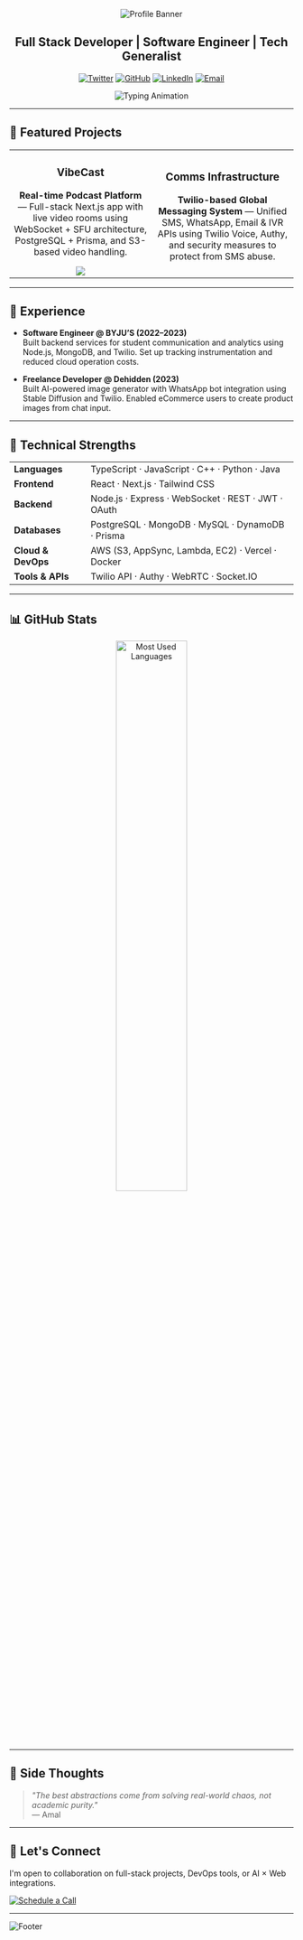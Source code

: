 <div align="center">
  
  ![Profile Banner](https://capsule-render.vercel.app/api?type=waving&color=0A84FF&height=200&section=header&text=Amal%20Devanand%20Shine&fontSize=50&fontColor=fff&animation=twinkling&fontAlignY=35)

  ## Full Stack Developer | Software Engineer | Tech Generalist

  [![Twitter](https://img.shields.io/badge/Twitter-%231DA1F2.svg?style=for-the-badge&logo=Twitter&logoColor=white)](https://x.com/sdevanand13)
  [![GitHub](https://img.shields.io/badge/GitHub-%23181717.svg?style=for-the-badge&logo=github&logoColor=white)](https://github.com/devanand13)
  [![LinkedIn](https://img.shields.io/badge/LinkedIn-%230A66C2.svg?style=for-the-badge&logo=linkedin&logoColor=white)](https://www.linkedin.com/in/amal-devanand-s-34662a175/)
  [![Email](https://img.shields.io/badge/Email-0A84FF?style=for-the-badge&logo=gmail&logoColor=white)](mailto:amaldevanands@gmail.com)

  ![Typing Animation](https://readme-typing-svg.herokuapp.com?font=Fira+Code&weight=600&size=22&pause=1000&color=0A84FF&center=true&vCenter=true&width=600&lines=Full+Stack+Engineer;Backend+Specialist;WebSocket+and+SFU+Developer)
</div>

---

## 🚀 Featured Projects

<table>
<tr>
<td width="50%">
<h3 align="center">VibeCast</h3>
<div align="center">
  <p>
    <strong>Real-time Podcast Platform</strong> — Full-stack Next.js app with live video rooms using WebSocket + SFU architecture, PostgreSQL + Prisma, and S3-based video handling.
  </p>
  <a href="https://github.com/devanand13/vibecast" target="_blank">
    <img src="https://img.shields.io/badge/View_Project-0A84FF?style=for-the-badge"/>
  </a>
</div>
</td>

<td width="50%">
<h3 align="center">Comms Infrastructure</h3>
<div align="center">
  <p>
    <strong>Twilio-based Global Messaging System</strong> — Unified SMS, WhatsApp, Email & IVR APIs using Twilio Voice, Authy, and security measures to protect from SMS abuse.
  </p>
</div>
</td>
</tr>
</table>

---

## 💼 Experience

- **Software Engineer @ BYJU’S (2022–2023)**  
  Built backend services for student communication and analytics using Node.js, MongoDB, and Twilio. Set up tracking instrumentation and reduced cloud operation costs.

- **Freelance Developer @ Dehidden (2023)**  
  Built AI-powered image generator with WhatsApp bot integration using Stable Diffusion and Twilio. Enabled eCommerce users to create product images from chat input.

---

## 🧠 Technical Strengths

<div align="center">
  <table>
    <tr>
      <td><strong>Languages</strong></td>
      <td>TypeScript · JavaScript · C++ · Python · Java</td>
    </tr>
    <tr>
      <td><strong>Frontend</strong></td>
      <td>React · Next.js · Tailwind CSS</td>
    </tr>
    <tr>
      <td><strong>Backend</strong></td>
      <td>Node.js · Express · WebSocket · REST · JWT · OAuth</td>
    </tr>
    <tr>
      <td><strong>Databases</strong></td>
      <td>PostgreSQL · MongoDB · MySQL · DynamoDB · Prisma</td>
    </tr>
    <tr>
      <td><strong>Cloud & DevOps</strong></td>
      <td>AWS (S3, AppSync, Lambda, EC2) · Vercel · Docker</td>
    </tr>
    <tr>
      <td><strong>Tools & APIs</strong></td>
      <td>Twilio API · Authy · WebRTC · Socket.IO</td>
    </tr>
  </table>
</div>

---

## 📊 GitHub Stats

<div align="center">
  <img src="https://github-readme-stats.vercel.app/api/top-langs/?username=devanand13&layout=compact&theme=tokyonight&hide_border=true" width="50%" alt="Most Used Languages"/>
</div>

---

## 🧠 Side Thoughts

> *"The best abstractions come from solving real-world chaos, not academic purity."*  
> — Amal

---

## 🤝 Let's Connect

I'm open to collaboration on full-stack projects, DevOps tools, or AI × Web integrations.

[![Schedule a Call](https://img.shields.io/badge/Schedule_Call-0A84FF?style=for-the-badge&logo=zoom&logoColor=white)](mailto:amaldevanands@gmail.com)

---

![Footer](https://capsule-render.vercel.app/api?type=waving&color=0A84FF&height=120&section=footer)
